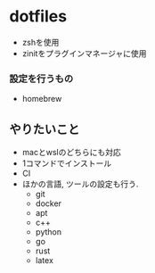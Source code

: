 # dotfiles

- zshを使用
- zinitをプラグインマネージャに使用

### 設定を行うもの
- homebrew

## やりたいこと
- macとwslのどちらにも対応
- 1コマンドでインストール
- CI
- ほかの言語, ツールの設定も行う. 
    - git
    - docker
    - apt
    - c++
    - python
    - go
    - rust
    - latex
